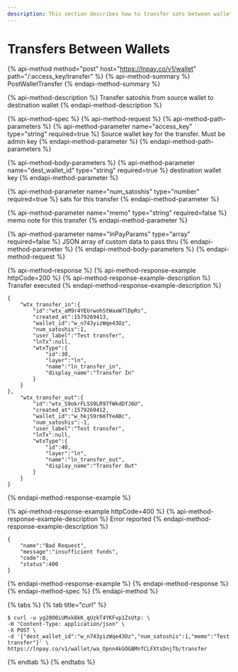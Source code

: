 ```yaml
---
description: This section describes how to transfer sats between wallets within LNPay
---
```


# Transfers Between Wallets

{% api-method method="post" host="https://lnpay.co/v1/wallet" path="/:access\_key/transfer" %}
{% api-method-summary %}
PostWalletTransfer
{% endapi-method-summary %}

{% api-method-description %}
Transfer satoshis from source wallet to destination wallet
{% endapi-method-description %}

{% api-method-spec %}
{% api-method-request %}
{% api-method-path-parameters %}
{% api-method-parameter name="access\_key" type="string" required=true %}
Source wallet key for the transfer. Must be admin key
{% endapi-method-parameter %}
{% endapi-method-path-parameters %}

{% api-method-body-parameters %}
{% api-method-parameter name="dest\_wallet\_id" type="string" required=true %}
destination wallet key
{% endapi-method-parameter %}

{% api-method-parameter name="num\_satoshis" type="number" required=true %}
sats for this transfer
{% endapi-method-parameter %}

{% api-method-parameter name="memo" type="string" required=false %}
memo note for this transfer
{% endapi-method-parameter %}

{% api-method-parameter name="lnPayParams" type="array" required=false %}
JSON array of custom data to pass thru
{% endapi-method-parameter %}
{% endapi-method-body-parameters %}
{% endapi-method-request %}

{% api-method-response %}
{% api-method-response-example httpCode=200 %}
{% api-method-response-example-description %}
Transfer executed
{% endapi-method-response-example-description %}

```
{
    "wtx_transfer_in":{
        "id":"wtx_aM9r4YEUrwohStWaxW7lDpRs",
        "created_at":1579269413,
        "wallet_id":"w_n743yizWqe43Oz",
        "num_satoshis":1,
        "user_label":"Test transfer",
        "lnTx":null,
        "wtxType":{
            "id":30,
            "layer":"ln",
            "name":"ln_transfer_in",
            "display_name":"Transfer In"
        }
    }
},
    "wtx_transfer_out":{
        "id":"wtx_S9okrFLSS9LR97fWkdDfJ6U",
        "created_at":1579269412,
        "wallet_id":"w_hkjS9r6mTYeABc",
        "num_satoshis":-1,
        "user_label":"Test transfer",
        "lnTx":null,
        "wtxType":{
            "id":40,
            "layer":"ln",
            "name":"ln_transfer_out",
            "display_name":"Transfer Out"
        }
    }
}
```
{% endapi-method-response-example %}

{% api-method-response-example httpCode=400 %}
{% api-method-response-example-description %}
Error reported
{% endapi-method-response-example-description %}

```
{
    "name":"Bad Request",
    "message":"insufficient funds",
    "code":0,
    "status":400
}
```
{% endapi-method-response-example %}
{% endapi-method-response %}
{% endapi-method-spec %}
{% endapi-method %}

{% tabs %}
{% tab title="curl" %}
```text
$ curl -u yg20O0iUMxk8kK_qUzkT4YKFvp1ZsUtp: \
-H "Content-Type: application/json" \
-X POST \
-d '{"dest_wallet_id":"w_n743yizWqe43Oz","num_satoshis":1,"memo":"Test transfer"}' \
https://lnpay.co/v1/wallet/wa_Opnn4kGOGBMnfCLFXtsDnjTb/transfer
```
{% endtab %}
{% endtabs %}

